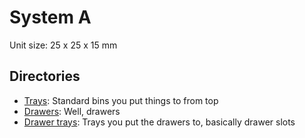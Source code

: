 # System A
Unit size: 25 x 25 x 15 mm
## Directories
* [Trays](T__trays/): Standard bins you put things to from top
* [Drawers](D__drawers/): Well, drawers
* [Drawer trays](W__drawer_trays/): Trays you put the drawers to, basically drawer slots
